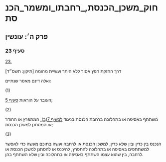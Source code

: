 # חוק_משכן_הכנסת,_רחבתו_ומשמר_הכנסת

## פרק ה׳: עונשין

### סעיף 23

[23.](https://he.wikisource.org/wiki/%D7%97%D7%95%D7%A7_%D7%9E%D7%A9%D7%9B%D7%9F_%D7%94%D7%9B%D7%A0%D7%A1%D7%AA,_%D7%A8%D7%97%D7%91%D7%AA%D7%95_%D7%95%D7%9E%D7%A9%D7%9E%D7%A8_%D7%94%D7%9B%D7%A0%D7%A1%D7%AA#%D7%A1%D7%A2%D7%99%D7%A3_23)

דרך החזקת חפץ אסור ללא היתר ועשיית מהומה [תיקון: תשס״ד]

ואלה דינם מאסר שנתיים:

(1)

העובר על הוראות [סעיף 5](https://he.wikisource.org/wiki/%D7%97%D7%95%D7%A7_%D7%9E%D7%A9%D7%9B%D7%9F_%D7%94%D7%9B%D7%A0%D7%A1%D7%AA,_%D7%A8%D7%97%D7%91%D7%AA%D7%95_%D7%95%D7%9E%D7%A9%D7%9E%D7%A8_%D7%94%D7%9B%D7%A0%D7%A1%D7%AA#%D7%A1%D7%A2%D7%99%D7%A3_5);

(2)

משתתף באסיפה או בתהלוכה ברחבת הכנסת בניגוד [לסעיף 7(ב)](https://he.wikisource.org/wiki/%D7%97%D7%95%D7%A7_%D7%9E%D7%A9%D7%9B%D7%9F_%D7%94%D7%9B%D7%A0%D7%A1%D7%AA,_%D7%A8%D7%97%D7%91%D7%AA%D7%95_%D7%95%D7%9E%D7%A9%D7%9E%D7%A8_%D7%94%D7%9B%D7%A0%D7%A1%D7%AA#%D7%A1%D7%A2%D7%99%D7%A3_7), המתפרץ או החודר או המסתנן למשכן הכנסת;

(3)

הנכנס בין כדין ובין שלא כדין, למשכן הכנסת או לרחבה ועשה בתוכם מעשה כדי לאפשר למשתתפים באסיפה או בתהלוכה להתפרץ, להיכנס או להסתנן למשכן הכנסת או לרחבה, בין שהוא עצמו השתתף באסיפה או בתהלוכה ובין שלא השתתף בהן.